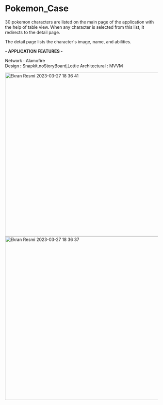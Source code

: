 # Pokemon_Case

30 pokemon characters are listed on the main page of the application with the help of table view. When any character is selected from this list, it redirects to the detail page.

The detail page lists the character's image, name, and abilities.




<strong> - APPLICATION FEATURES - </strong>


Network : Alamofire<br>
Design : Snapkit,noStoryBoard,Lottie
Architectural : MVVM


<img height="538" alt="Ekran Resmi 2023-03-27 18 36 41" src="https://user-images.githubusercontent.com/82399051/227990901-510764f6-4a9f-44bb-ae34-01cb1f515e83.png"><img height="538" alt="Ekran Resmi 2023-03-27 18 36 37" src="https://user-images.githubusercontent.com/82399051/227990922-2a270d37-0963-4f06-b4bc-b8f5e74cebd1.png">
